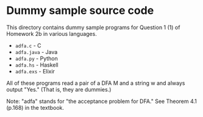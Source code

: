 # Dummy sample source code

This directory contains dummy sample programs for
Question 1 (1) of Homework 2b in various languages.

* `adfa.c` - C
* `adfa.java` - Java
* `adfa.py` - Python
* `adfa.hs` - Haskell
* `adfa.exs` - Elixir

All of these programs read a pair of a DFA M and a string w
and always output "Yes." (That is, they are dummies.)

Note: "adfa" stands for "the acceptance problem for DFA."
See Theorem 4.1 (p.168) in the textbook.
